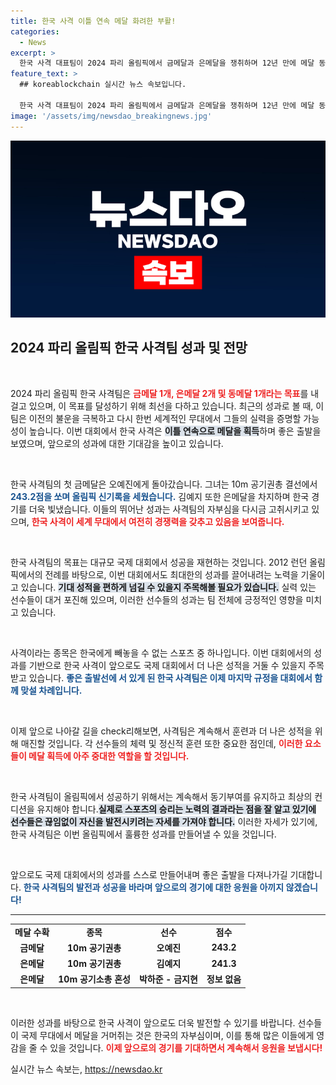 ```yaml
---
title: 한국 사격 이틀 연속 메달 화려한 부활!
categories:
  - News
excerpt: >
  한국 사격 대표팀이 2024 파리 올림픽에서 금메달과 은메달을 쟁취하며 12년 만에 메달 동반 획득의 쾌거를 이루었다. 오예진과 김예지의 역사적 순간, 과연 다음 목표는? 클릭하면 더 자세한 이야기를 확인할 수 있습니다!
feature_text: >
  ## koreablockchain 실시간 뉴스 속보입니다.

  한국 사격 대표팀이 2024 파리 올림픽에서 금메달과 은메달을 쟁취하며 12년 만에 메달 동반 획득의 쾌거를 이루었다. 오예진과 김예지의 역사적 순간, 과연 다음 목표는? 클릭하면 더 자세한 이야기를 확인할 수 있습니다!
image: '/assets/img/newsdao_breakingnews.jpg'
---
```


<p><img src="/assets/img/newsdao_breakingnews.jpg" alt="koreablockchain 속보" /></p>

<h2 data-ke-size="size26">2024 파리 올림픽 한국 사격팀 성과 및 전망</h2>

<p data-ke-size="size16">&nbsp;</p>

<p>2024 파리 올림픽 한국 사격팀은 <b><span style="color: #ee2323;">금메달 1개, 은메달 2개 및 동메달 1개라는 목표</span></b>를 내걸고 있으며, 이 목표를 달성하기 위해 최선을 다하고 있습니다. 최근의 성과로 볼 때, 이 팀은 이전의 불운을 극복하고 다시 한번 세계적인 무대에서 그들의 실력을 증명할 가능성이 높습니다. 이번 대회에서 한국 사격은 <b><span style="background-color: #21538527;">이틀 연속으로 메달을 획득</span></b>하며 좋은 출발을 보였으며, 앞으로의 성과에 대한 기대감을 높이고 있습니다.</p>

<p data-ke-size="size16">&nbsp;</p>

<p>한국 사격팀의 첫 금메달은 오예진에게 돌아갔습니다. 그녀는 10m 공기권총 결선에서 <b><span style="color: #1a5490;">243.2점을 쏘며 올림픽 신기록을 세웠습니다.</span></b> 김예지 또한 은메달을 차지하며 한국 경기를 더욱 빛냈습니다. 이들의 뛰어난 성과는 사격팀의 자부심을 다시금 고취시키고 있으며, <b><span style="color: #ee2323;">한국 사격이 세계 무대에서 여전히 경쟁력을 갖추고 있음을 보여줍니다.</span></b></p>

<p data-ke-size="size16">&nbsp;</p>

<p>한국 사격팀의 목표는 대규모 국제 대회에서 성공을 재현하는 것입니다. 2012 런던 올림픽에서의 전례를 바탕으로, 이번 대회에서도 최대한의 성과를 끌어내려는 노력을 기울이고 있습니다. <b><span style="background-color: #21538527;">기대 성적을 편하게 넘길 수 있을지 주목해볼 필요가 있습니다.</span></b> 실력 있는 선수들이 대거 포진해 있으며, 이러한 선수들의 성과는 팀 전체에 긍정적인 영향을 미치고 있습니다.</p>

<p data-ke-size="size16">&nbsp;</p>

<p>사격이라는 종목은 한국에게 빼놓을 수 없는 스포츠 중 하나입니다. 이번 대회에서의 성과를 기반으로 한국 사격이 앞으로도 국제 대회에서 더 나은 성적을 거둘 수 있을지 주목받고 있습니다. <b><span style="color: #1a5490;">좋은 출발선에 서 있게 된 한국 사격팀은 이제 마지막 규정을 대회에서 함께 맞설 차례입니다.</span></b></p>

<p data-ke-size="size16">&nbsp;</p>

<p>이제 앞으로 나아갈 길을 check리해보면, 사격팀은 계속해서 훈련과 더 나은 성적을 위해 매진할 것입니다. 각 선수들의 체력 및 정신적 훈련 또한 중요한 점인데, <b><span style="color: #ee2323;">이러한 요소들이 메달 획득에 아주 중대한 역할을 할 것입니다.</span></b> </p>

<p data-ke-size="size16">&nbsp;</p>

<p>한국 사격팀이 올림픽에서 성공하기 위해서는 계속해서 동기부여를 유지하고 최상의 컨디션을 유지해야 합니다.<b><span style="background-color: #21538527;">실제로 스포츠의 승리는 노력의 결과라는 점을 잘 알고 있기에 선수들은 끊임없이 자신을 발전시키려는 자세를 가져야 합니다.</span></b> 이러한 자세가 있기에, 한국 사격팀은 이번 올림픽에서 훌륭한 성과를 만들어낼 수 있을 것입니다.</p>

<p data-ke-size="size16">&nbsp;</p>

<p>앞으로도 국제 대회에서의 성과를 스스로 만들어내며 좋은 출발을 다져나가길 기대합니다. <b><span style="color: #1a5490;">한국 사격팀의 발전과 성공을 바라며 앞으로의 경기에 대한 응원을 아끼지 않겠습니다!</span></b> </p>

<hr>

<table style="width: 100%; border-collapse: collapse;">
    <tr>
        <td style="text-align: center; height: 17px;"><b>메달 수확</b></td>
        <td style="text-align: center; height: 17px;"><b>종목</b></td>
        <td style="text-align: center; height: 17px;"><b>선수</b></td>
        <td style="text-align: center; height: 17px;"><b>점수</b></td>
    </tr>
    <tr>
        <td style="text-align: center; height: 17px;"><b>금메달</b></td>
        <td style="text-align: center; height: 17px;"><b>10m 공기권총</b></td>
        <td style="text-align: center; height: 17px;"><b>오예진</b></td>
        <td style="text-align: center; height: 17px;"><b>243.2</b></td>
    </tr>
    <tr>
        <td style="text-align: center; height: 17px;"><b>은메달</b></td>
        <td style="text-align: center; height: 17px;"><b>10m 공기권총</b></td>
        <td style="text-align: center; height: 17px;"><b>김예지</b></td>
        <td style="text-align: center; height: 17px;"><b>241.3</b></td>
    </tr>
    <tr>
        <td style="text-align: center; height: 17px;"><b>은메달</b></td>
        <td style="text-align: center; height: 17px;"><b>10m 공기소총 혼성</b></td>
        <td style="text-align: center; height: 17px;"><b>박하준 - 금지현</b></td>
        <td style="text-align: center; height: 17px;"><b>정보 없음</b></td>
    </tr>
</table>

<p data-ke-size="size16">&nbsp;</p>

<p>이러한 성과를 바탕으로 한국 사격이 앞으로도 더욱 발전할 수 있기를 바랍니다. 선수들이 국제 무대에서 메달을 거머쥐는 것은 한국의 자부심이며, 이를 통해 많은 이들에게 영감을 줄 수 있을 것입니다. <b><span style="color: #ee2323;">이제 앞으로의 경기를 기대하면서 계속해서 응원을 보냅시다!</span></b></p>
실시간 뉴스 속보는, <a href="https://newsdao.kr" rel="dofollow">https://newsdao.kr</a>


